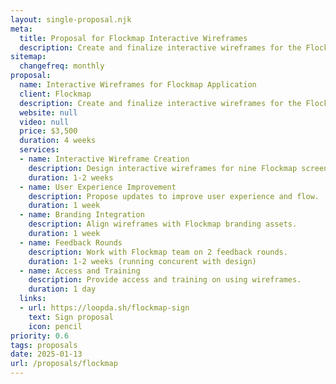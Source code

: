 ```yaml
---
layout: single-proposal.njk
meta:
  title: Proposal for Flockmap Interactive Wireframes
  description: Create and finalize interactive wireframes for the Flockmap application in Figma.
sitemap:
  changefreq: monthly
proposal:
  name: Interactive Wireframes for Flockmap Application
  client: Flockmap
  description: Create and finalize interactive wireframes for the Flockmap application in Figma.
  website: null
  video: null
  price: $3,500
  duration: 4 weeks
  services:
  - name: Interactive Wireframe Creation
    description: Design interactive wireframes for nine Flockmap screens.
    duration: 1-2 weeks
  - name: User Experience Improvement
    description: Propose updates to improve user experience and flow.
    duration: 1 week
  - name: Branding Integration
    description: Align wireframes with Flockmap branding assets.
    duration: 1 week
  - name: Feedback Rounds
    description: Work with Flockmap team on 2 feedback rounds.
    duration: 1-2 weeks (running concurent with design)
  - name: Access and Training
    description: Provide access and training on using wireframes.
    duration: 1 day
  links: 
  - url: https://loopda.sh/flockmap-sign
    text: Sign proposal
    icon: pencil
priority: 0.6
tags: proposals
date: 2025-01-13
url: /proposals/flockmap
---
```

